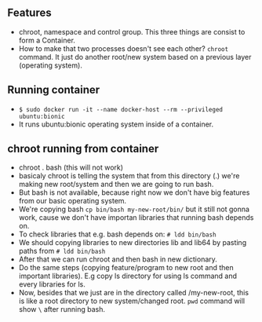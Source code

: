 ## Features
- chroot, namespace and control group. This three things are consist to form a Container.
- How to make that two processes doesn't see each other? `chroot` command. It just do another root/new system based on a previous layer (operating system).

## Running container
- `$ sudo docker run -it --name docker-host --rm --privileged ubuntu:bionic`
- It runs ubuntu:bionic operating system inside of a container. 

## chroot running from container
- chroot . bash (this will not work)
- basicaly chroot is telling the system that from this directory (.) we're making new root/system and then we are going to run bash.
- But bash is not available, because right now we don't have big features from our basic operating system. 
- We're copying bash `cp bin/bash my-new-root/bin/` but it still not gonna work, cause we don't have importan libraries that running bash depends on.
- To check libraries that e.g. bash depends on: `# ldd bin/bash`
- We should copying libraries to new directories lib and lib64 by pasting paths from `# ldd bin/bash`
- After that we can run chroot and then bash in new dictionary.
- Do the same steps (copying feature/program to new root and then important libraries). E.g copy ls directory for using ls command and every libraries for ls.
- Now, besides that we just are in the directory called /my-new-root, this is like a root directory to new system/changed root. `pwd` command will show `\` after running bash.
  